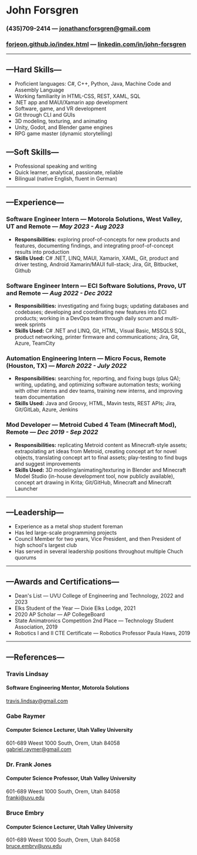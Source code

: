 # John Forsgren

### (435)709-2414 — jonathancforsgren@gmail.com

### [forjeon.github.io/index.html](forjeon.github.io/index.html) — [linkedin.com/in/john-forsgren](linkedin.com/in/john-forsgren)

***

## —Hard Skills—

* Proficient languages: C#, C++, Python, Java, Machine Code and Assembly Language
* Working familiarity in HTML-CSS, REST, XAML, SQL
* .NET app and MAUI/Xamarin app development
* Software, game, and VR development
* Git through CLI and GUIs
* 3D modeling, texturing, and animating
* Unity, Godot, and Blender game engines
* RPG game master (dynamic storytelling)

## —Soft Skills—

* Professional speaking and writing
* Quick learner, analytical, passionate, reliable
* Bilingual (native English, fluent in German)

***

## —Experience—

### **Software Engineer Intern** — Motorola Solutions, West Valley, UT and Remote — _May 2023 - Aug 2023_
* **Responsibilities:** exploring proof-of-concepts for new products and features, documenting findings, and integrating proof-of-concept results into production 
* **Skills Used:** C# .NET, LINQ, MAUI, Xamarin, XAML, Git, product and driver testing, Android Xamarin/MAUI full-stack; Jira, Git, Bitbucket, Github

### **Software Engineer Intern** — ECI Software Solutions, Provo, UT and Remote — _Aug 2022 - Dec 2022_
* **Responsibilities:** investigating and fixing bugs; updating databases and codebases; developing and coordinating new features into ECI products; working in a DevOps team through daily scrum and multi-week sprints
* **Skills Used:** C# .NET and LINQ, Git, HTML, Visual Basic, MSSQLS SQL, product networking, printer firmware and communications; Jira, Git, Azure, TeamCity

### **Automation Engineering Intern** — Micro Focus, Remote (Houston, TX) — _March 2022 - July 2022_
* **Responsibilities:** searching for, reporting, and fixing bugs (plus QA); writing, updating, and optimizing software automation tests; working with other interns and dev teams, training new interns, and improving team documentation
* **Skills Used:** Java and Groovy, HTML, Mavin tests, REST APIs; Jira, Git/GitLab, Azure, Jenkins

### **Mod Developer** — Metroid Cubed 4 Team (Minecraft Mod), Remote — _Dec 2019 - Sep 2022_
* **Responsibilities:** replicating Metroid content as Minecraft-style assets; extrapolating art ideas from Metroid, creating concept art for novel objects, translating concept art to final assets; play-testing to find bugs and suggest improvements
* **Skills Used:** 3D modeling/animating/texturing in Blender and Minecraft Model Studio (in-house development tool, now publicly available), concept art drawing in Krita; Git/GitHub, Minecraft and Minecraft Launcher
 
***

## —Leadership—
* Experience as a metal shop student foreman
* Has led large-scale programming projects
* Council Member for two years, Vice President, and then President of high school's largest club
* Has served in several leadership positions throughout multiple Chuch quorums

***

## —Awards and Certifications—

* Dean's List — UVU College of Engineering and Technology, 2022 and 2023
* Elks Student of the Year — Dixie Elks Lodge, 2021
* 2020 AP Scholar — AP CollegeBoard
* State Animatronics Competition 2nd Place — Technology Student Association, 2019
* Robotics I and II CTE Certificate — Robotics Professor Paula Haws, 2019

***

## —References—

### Travis Lindsay
#### Software Engineering Mentor, Motorola Solutions
travis.lindsay@gmail.com


### Gabe Raymer
#### Computer Science Lecturer, Utah Valley University
601-689 Weest 1000 South, Orem, Utah 84058  
gabriel.raymer@gmail.com


### Dr. Frank Jones
#### Computer Science Professor, Utah Valley University
601-689 Weest 1000 South, Orem, Utah 84058  
frankj@uvu.edu


### Bruce Embry
#### Computer Science Lecturer, Utah Valley University
601-689 Weest 1000 South, Orem, Utah 84058  
bruce.embry@uvu.edu
